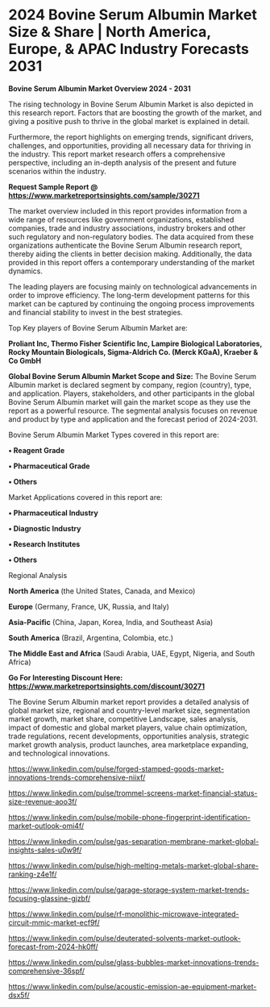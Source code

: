 # 2024 Bovine Serum Albumin Market Size & Share | North America, Europe, & APAC Industry Forecasts 2031

<Strong> Bovine Serum Albumin Market Overview 2024 - 2031</strong>

The rising technology in Bovine Serum Albumin Market is also depicted in this research report. Factors that are boosting the growth of the market, and giving a positive push to thrive in the global market is explained in detail.

Furthermore, the report highlights on emerging trends, significant drivers, challenges, and opportunities, providing all necessary data for thriving in the industry. This report market research offers a comprehensive perspective, including an in-depth analysis of the present and future scenarios within the industry.

<strong>Request Sample Report @ <a href=https://www.marketreportsinsights.com/sample/30271>https://www.marketreportsinsights.com/sample/30271</a></strong>

The market overview included in this report provides information from a wide range of resources like government organizations, established companies, trade and industry associations, industry brokers and other such regulatory and non-regulatory bodies. The data acquired from these organizations authenticate the Bovine Serum Albumin research report, thereby aiding the clients in better decision making. Additionally, the data provided in this report offers a contemporary understanding of the market dynamics.

The leading players are focusing mainly on technological advancements in order to improve efficiency. The long-term development patterns for this market can be captured by continuing the ongoing process improvements and financial stability to invest in the best strategies.

Top Key players of Bovine Serum Albumin Market are:

<strong>Proliant Inc, Thermo Fisher Scientific Inc, Lampire Biological Laboratories, Rocky Mountain Biologicals, Sigma-Aldrich Co. (Merck KGaA), Kraeber & Co GmbH</strong>

<strong><b>Global Bovine Serum Albumin Market Scope and Size:</b></strong>
The Bovine Serum Albumin market is declared segment by company, region (country), type, and application. Players, stakeholders, and other participants in the global Bovine Serum Albumin market will gain the market scope as they use the report as a powerful resource. The segmental analysis focuses on revenue and product by type and application and the forecast period of 2024-2031.

Bovine Serum Albumin Market Types covered in this report are:

<strong>• Reagent Grade

• Pharmaceutical Grade

• Others</strong>

Market Applications covered in this report are:

<strong>• Pharmaceutical Industry

• Diagnostic Industry

• Research Institutes

• Others</strong> 

Regional Analysis

<strong>North America</strong> (the United States, Canada, and Mexico)

<strong>Europe</strong> (Germany, France, UK, Russia, and Italy)

<strong>Asia-Pacific</strong> (China, Japan, Korea, India, and Southeast Asia)

<strong>South America</strong> (Brazil, Argentina, Colombia, etc.)

<strong>The Middle East and Africa</strong> (Saudi Arabia, UAE, Egypt, Nigeria, and South Africa)

<strong>Go For Interesting Discount Here: <a href=https://www.marketreportsinsights.com/discount/30271>https://www.marketreportsinsights.com/discount/30271</a></strong>

The Bovine Serum Albumin market report provides a detailed analysis of global market size, regional and country-level market size, segmentation market growth, market share, competitive Landscape, sales analysis, impact of domestic and global market players, value chain optimization, trade regulations, recent developments, opportunities analysis, strategic market growth analysis, product launches, area marketplace expanding, and technological innovations.

<a href=https://www.linkedin.com/pulse/forged-stamped-goods-market-innovations-trends-comprehensive-niixf/>https://www.linkedin.com/pulse/forged-stamped-goods-market-innovations-trends-comprehensive-niixf/</a>

<a href=https://www.linkedin.com/pulse/trommel-screens-market-financial-status-size-revenue-aoo3f/>https://www.linkedin.com/pulse/trommel-screens-market-financial-status-size-revenue-aoo3f/</a>

<a href=https://www.linkedin.com/pulse/mobile-phone-fingerprint-identification-market-outlook-omi4f/>https://www.linkedin.com/pulse/mobile-phone-fingerprint-identification-market-outlook-omi4f/</a>

<a href=https://www.linkedin.com/pulse/gas-separation-membrane-market-global-insights-sales-u0w9f/>https://www.linkedin.com/pulse/gas-separation-membrane-market-global-insights-sales-u0w9f/</a>

<a href=https://www.linkedin.com/pulse/high-melting-metals-market-global-share-ranking-z4e1f/>https://www.linkedin.com/pulse/high-melting-metals-market-global-share-ranking-z4e1f/</a>

<a href=https://www.linkedin.com/pulse/garage-storage-system-market-trends-focusing-glassine-gjzbf/>https://www.linkedin.com/pulse/garage-storage-system-market-trends-focusing-glassine-gjzbf/</a>

<a href=https://www.linkedin.com/pulse/rf-monolithic-microwave-integrated-circuit-mmic-market-ecf9f/>https://www.linkedin.com/pulse/rf-monolithic-microwave-integrated-circuit-mmic-market-ecf9f/</a>

<a href=https://www.linkedin.com/pulse/deuterated-solvents-market-outlook-forecast-from-2024-hk0ff/>https://www.linkedin.com/pulse/deuterated-solvents-market-outlook-forecast-from-2024-hk0ff/</a>

<a href=https://www.linkedin.com/pulse/glass-bubbles-market-innovations-trends-comprehensive-36spf/>https://www.linkedin.com/pulse/glass-bubbles-market-innovations-trends-comprehensive-36spf/</a>

<a href=https://www.linkedin.com/pulse/acoustic-emission-ae-equipment-market-dsx5f/>https://www.linkedin.com/pulse/acoustic-emission-ae-equipment-market-dsx5f/</a>
